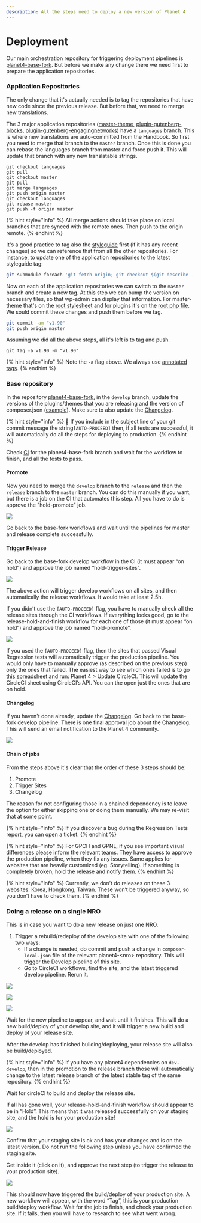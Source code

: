 ```yaml
---
description: All the steps need to deploy a new version of Planet 4
---
```


# Deployment

Our main orchestration repository for triggering deployment pipelines is [planet4-base-fork](https://github.com/greenpeace/planet4-base-fork). But before we make any change there we need first to prepare the application repositories.

### Application Repositories

The only change that it's actually needed is to tag the repositories that have new code since the previous release. But before that, we need to merge new translations.

The 3 major application repositories \([master-theme](https://github.com/greenpeace/planet4-master-theme), [plugin-gutenberg-blocks](https://github.com/greenpeace/planet4-plugin-gutenberg-blocks), [plugin-gutenberg-engagingnetworks](https://github.com/greenpeace/planet4-plugin-gutenberg-engagingnetworks)\) have a `languages` branch. This is where new translations are auto-committed from the Handbook. So first you need to merge that branch to the `master` branch. Once this is done you can rebase the languages branch from master and force push it. This will update that branch with any new translatable strings.

```text
git checkout languages
git pull
git checkout master
git pull
git merge languages
git push origin master
git checkout languages
git rebase master
git push -f origin master
```

{% hint style="info" %}
All merge actions should take place on local branches that are synced with the remote ones. Then push to the origin remote.
{% endhint %}

It's a good practice to tag also the [styleguide](https://github.com/greenpeace/planet4-styleguide/) first \(if it has any recent changes\) so we can reference that from all the other repositories. For instance, to update one of the application repositories to the latest styleguide tag:

```bash
git submodule foreach 'git fetch origin; git checkout $(git describe --tags `git rev-list --tags --max-count=1`);'
```

Now on each of the application repositories we can switch to the `master` branch and create a new tag. At this step we can bump the version on necessary files, so that wp-admin can display that information. For master-theme that's on the [root stylesheet](https://github.com/greenpeace/planet4-master-theme/blob/develop/style.css#L7) and for plugins it's on the [root php file](https://github.com/greenpeace/planet4-plugin-gutenberg-blocks/blob/develop/planet4-gutenberg-blocks.php#L6). We sould commit these changes and push them before we tag.

```bash
git commit -am "v1.90"
git push origin master
```

Assuming we did all the above steps, all it's left is to tag and push.

```text
git tag -a v1.90 -m "v1.90"
```

{% hint style="info" %}
Note the `-a` flag above. We always use [annotated tags](https://git-scm.com/book/en/v2/Git-Basics-Tagging#_annotated_tags).
{% endhint %}

### Base repository

In the repository [planet4-base-fork](https://github.com/greenpeace/planet4-base-fork), in the `develop` branch, update the versions of the plugins/themes that you are releasing and the version of composer.json \([example](https://github.com/greenpeace/planet4-base-fork/commit/0a4712ff0e3d3d1d69dfd8a1fbbac7320054a8ba#diff-b5d0ee8c97c7abd7e3fa29b9a27d1780)\). Make sure to also update the [Changelog](../../tech/changelog.md).

{% hint style="info" %}
🧙 If you include in the subject line of your git commit message the string`[AUTO-PROCEED]` then, if all tests are successful, it will automatically do all the steps for deploying to production.
{% endhint %}

Check [CI](https://circleci.com/gh/greenpeace/workflows/planet4-base-fork) for the planet4-base-fork branch and wait for the workflow to finish, and all the tests to pass.

#### Promote

Now you need to merge the `develop` branch to the `release` and then the `release` branch to the `master` branch. You can do this manually if you want, but there is a job on the CI that automates this step. All you have to do is approve the "hold-promote" job.

![](../../.gitbook/assets/hold-promote%20%283%29.png)

Go back to the base-fork workflows and wait until the pipelines for master and release complete successfully.

#### Trigger Release

Go back to the base-fork develop workflow in the CI \(it must appear “on hold”\) and approve the job named “hold-trigger-sites”.

![](../../.gitbook/assets/hold-trigger-sites.png)

The above action will trigger develop workflows on all sites, and then automatically the release workflows. It would take at least 2.5h.

If you didn’t use the `[AUTO-PROCEED]` flag, you have to manually check all the release sites through the CI workflows. If everything looks good, go to the release-hold-and-finish workflow for each one of those \(it must appear “on hold”\) and approve the job named “hold-promote”.

![](../../.gitbook/assets/hold-promote%20%281%29.png)

If you used the `[AUTO-PROCEED]` flag, then the sites that passed Visual Regression tests will automatically trigger the production pipeline. You would only have to manually approve \(as described on the previous step\) only the ones that failed. The easiest way to see which ones failed is to go [this spreadsheet](https://docs.google.com/spreadsheets/d/1uAmZLIWYsxrBByqbhoF_vVtSM7WGebYWIc0xftPRPwE/edit#gid=390993139) and run: Planet 4 &gt; Update CircleCI. This will update the CircleCI sheet using CircleCI’s API. You can the open just the ones that are on hold.

#### Changelog

If you haven't done already, update the [Changelog](../../tech/changelog.md). Go back to the base-fork develop pipeline. There is one final approval job about the Changelog. This will send an email notification to the Planet 4 community.

![](../../.gitbook/assets/changelog.png)

#### Chain of jobs

From the steps above it's clear that the order of these 3 steps should be:

1. Promote
2. Trigger Sites
3. Changelog

The reason for not configuring those in a chained dependency is to leave the option for either skipping one or doing them manually. We may re-visit that at some point.

{% hint style="info" %}
If you discover a bug during the Regression Tests report, you can open a ticket.
{% endhint %}

{% hint style="info" %}
For GPCH and GPNL, if you see important visual differences please inform the relevant teams. They have access to approve the production pipeline, when they fix any issues. Same applies for websites that are heavily customized \(eg. Storytelling\). If something is completely broken, hold the release and notify them.
{% endhint %}

{% hint style="info" %}
Currently, we don’t do releases on these 3 websites: Korea, Hongkong, Taiwan. These won’t be triggered anyway, so you don’t have to check them.
{% endhint %}

### Doing a release on a single NRO

This is in case you want to do a new release on just one NRO.

1. Trigger a rebuild/redeploy of the develop site with one of the following two ways:
   * If a change is needed, do commit and push a change in `composer-local.json` file of the relevant planet4-&lt;nro&gt; repository. This will trigger the Develop pipeline of this site.
   * Go to CircleCI workflows, find the site, and the latest triggered develop pipeline. Rerun it.

![](../../.gitbook/assets/01-release-workflow.png)

![](../../.gitbook/assets/02-release-yoursite.png)

![](../../.gitbook/assets/03-release-develop-rerun.png)

Wait for the new pipeline to appear, and wait until it finishes. This will do a new build/deploy of your develop site, and it will trigger a new build and deploy of your release site.

After the develop has finished building/deploying, your release site will also be build/deployed.

{% hint style="info" %}
If you have any planet4 dependencies on `dev-develop`, then in the promotion to the release branch those will automatically change to the latest release branch of the latest stable tag of the same repository.
{% endhint %}

Wait for circleCI to build and deploy the release site.

If all has gone well, your release-hold-and-finish workflow should appear to be in “Hold”. This means that it was released successfully on your staging site, and the hold is for your production site!

![](../../.gitbook/assets/04b-release-hold-workflow.png)

Confirm that your staging site is ok and has your changes and is on the latest version. Do not run the following step unless you have confirmed the staging site.

Get inside it \(click on it\), and approve the next step \(to trigger the release to your production site\).

![](../../.gitbook/assets/hold-promote.png)

This should now have triggered the build/deploy of your production site. A new workflow will appear, with the word “Tag”, this is your production build/deploy workflow. Wait for the job to finish, and check your production site. If it fails, then you will have to research to see what went wrong.

